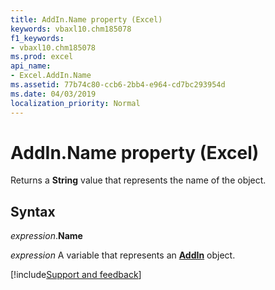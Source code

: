```yaml
---
title: AddIn.Name property (Excel)
keywords: vbaxl10.chm185078
f1_keywords:
- vbaxl10.chm185078
ms.prod: excel
api_name:
- Excel.AddIn.Name
ms.assetid: 77b74c80-ccb6-2bb4-e964-cd7bc293954d
ms.date: 04/03/2019
localization_priority: Normal
---
```



# AddIn.Name property (Excel)

Returns a **String** value that represents the name of the object.


## Syntax

_expression_.**Name**

_expression_ A variable that represents an **[AddIn](Excel.AddIn.md)** object.




[!include[Support and feedback](~/includes/feedback-boilerplate.md)]